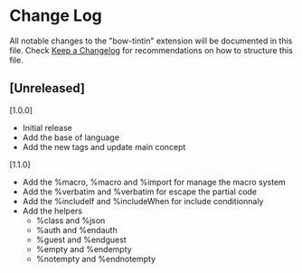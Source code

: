 # Change Log

All notable changes to the "bow-tintin" extension will be documented in this file.
Check [Keep a Changelog](http://keepachangelog.com/) for recommendations on how to structure this file.

## [Unreleased]

[1.0.0]

- Initial release
- Add the base of language
- Add the new tags and update main concept

[1.1.0]

- Add the %macro, %macro and %import for manage the macro system
- Add the %verbatim and %verbatim for escape the partial code
- Add the %includeIf and %includeWhen for include conditionnaly
- Add the helpers
  - %class and %json
  - %auth and %endauth
  - %guest and %endguest
  - %empty and %endempty
  - %notempty and %endnotempty

